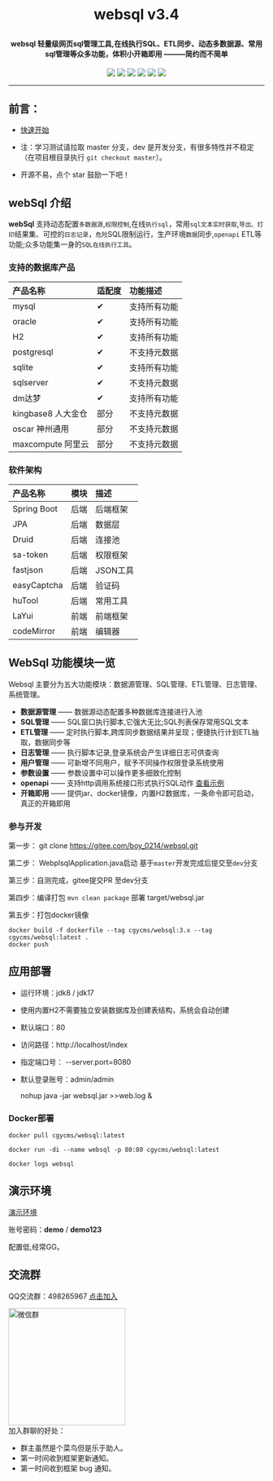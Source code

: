 
<h1 align="center" style="margin: 30px 0 30px; font-weight: bold;">websql v3.4</h1>
<h4 align="center">websql 轻量级网页sql管理工具,在线执行SQL、ETL同步、动态多数据源、常用sql管理等众多功能，体积小开箱即用 ———简约而不简单</h4>
<p align="center">
	<a href="https://gitee.com/boy_0214/websql/stargazers"><img src="https://gitee.com/boy_0214/websql/badge/star.svg?theme=gvp"></a>
	<a href="https://gitee.com/boy_0214/websql/members"><img src="https://gitee.com/boy_0214/websql/badge/fork.svg?theme=gvp"></a>
	<a href="https://www.oracle.com/cn/java/technologies/downloads/"><img src="https://img.shields.io/badge/JDK-1.8+-orange)"></a>
    <a href="https://maven.apache.org"><img src="https://img.shields.io/badge/maven-3.5+-e4ec27.svg"></a>
    <a href="https://gitee.com/boy_0214/websql/blob/master/LICENSE"><img src="https://img.shields.io/badge/license-GPL3.0-blue.svg"></a>
    <a href="https://websql.cgycms.cn"><img src="https://img.shields.io/badge/demo-%E6%BC%94%E7%A4%BA%E7%8E%AF%E5%A2%83-8A2BE2.svg"></a>
</p>

---

## 前言：
- [快速开始](https://gitee.com/boy_0214/websql/wikis/Home)

- 注：学习测试请拉取 master 分支，dev 是开发分支，有很多特性并不稳定（在项目根目录执行 `git checkout master`）。

-  开源不易，点个 star 鼓励一下吧！


## webSql 介绍

**webSql** 支持动态配置`多数据源`,`权限控制`,在线`执行sql`，常用`sql文本实时获取`,`导出、打印`结果集、可控的`日志记录`，`危险`SQL限制运行，生产环境`数据`同步,`openapi`
ETL等功能;众多功能集一身的`SQL在线执行工具`。



### 支持的数据库产品
| 产品名称       | 适配度 | 功能描述   |
|:-----------|:----|:-------|
| mysql      | &#x2714;  | 支持所有功能 |
| oracle     | &#x2714;  | 支持所有功能 |
| H2         | &#x2714;  | 支持所有功能 |
| postgresql | &#x2714;  | 不支持元数据 |
| sqlite     | &#x2714;  | 支持所有功能 |
| sqlserver  | &#x2714;  | 不支持元数据 |
| dm达梦       | &#x2714;  | 支持所有功能 |
| kingbase8 人大金仓 | 部分  | 不支持元数据 |
| oscar 神州通用 | 部分  | 不支持元数据 |
| maxcompute 阿里云 | 部分  | 不支持元数据 |


### 软件架构
| 产品名称         | 模块 | 描述     |
|:-------------|:---|:-------|
| Spring Boot	 | 后端 | 后端框架   |
| JPA          | 后端 | 数据层    |
| Druid        | 后端 | 连接池    |
| sa-token     | 后端 | 权限框架   |
| fastjson     | 后端 | JSON工具 |
| easyCaptcha  | 后端 | 验证码    |
| huTool       | 后端 | 常用工具   |
| LaYui        | 前端 | 前端框架   |
| codeMirror   | 前端 | 编辑器    |



## WebSql 功能模块一览

Websql 主要分为五大功能模块：数据源管理、SQL管理、ETL管理、日志管理、系统管理。

- **数据源管理** —— 数据源动态配置多种数据库连接进行入池
- **SQL管理** —— SQL窗口执行脚本,它强大无比;SQL列表保存常用SQL文本
- **ETL管理** —— 定时执行脚本,跨库同步数据结果并呈现；便捷执行计划ETL抽取，数据同步等
- **日志管理** —— 执行脚本记录,登录系统会产生详细日志可供查询
- **用户管理** —— 可新增不同用户，赋予不同操作权限登录系统使用
- **参数设置** —— 参数设置中可以操作更多细致化控制
- **openapi** —— 支持http调用系统接口形式执行SQL动作 <a href='https://gitee.com/boy_0214/websql/wikis/openapi'>查看示例</a>
- **开箱即用** —— 提供jar、docker镜像，内置H2数据库，一条命令即可启动，真正的开箱即用

### 参与开发

第一步： git clone https://gitee.com/boy_0214/websql.git

第二步： WebplsqlApplication.java启动  基于`master`开发完成后提交至`dev`分支

第三步：自测完成，gitee提交PR 至dev分支

第四步：编译打包 `mvn clean package`    部署 target/websql.jar

第五步：打包docker镜像

    docker build -f dockerfile --tag cgycms/websql:3.x --tag cgycms/websql:latest .
    docker push

## 应用部署

- 运行环境：jdk8 / jdk17
- 使用内置H2不需要独立安装数据库及创建表结构，系统会自动创建
- 默认端口：80
- 访问路径：http://localhost/index
- 指定端口号： --server.port=8080
- 默认登录账号：admin/admin


    nohup java -jar websql.jar  >>web.log &

### Docker部署

    docker pull cgycms/websql:latest
    
    docker run -di --name websql -p 80:80 cgycms/websql:latest
    
    docker logs websql

## 演示环境


[演示环境](http://websql.cgycms.cn)

账号密码：**demo** / **demo123**

配置低,经常GG。

## 交流群
QQ交流群：498265967 [点击加入](http://qm.qq.com/cgi-bin/qm/qr?_wv=1027&k=HHuK-ks_qF9KdaWI8UuIPzp22Qg3jSJ7&authKey=fBFgaomxUn3%2BfMgrRzHq9ZMyBZZ0eSAaU2JBO1oXe94RbnkUhlSI2SKjHjVK8Mij&noverify=0&group_code=498265967)

<img src="https://foruda.gitee.com/images/1698638140621421548/945994da_1509614.jpeg" width="230px" title="微信群" />

<br>
加入群聊的好处：

- 群主虽然是个菜鸟但是乐于助人。
- 第一时间收到框架更新通知。
- 第一时间收到框架 bug 通知。